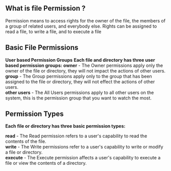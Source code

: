 <h2><b>What is file Permission ? </b></h2>
Permission means to access rights for the owner of the file, the members of a group of related users, and everybody else. Rights can be assigned to read a file, to write a file, and to execute a file

<h2><b>Basic File Permissions</b></h2>
  <b>User based Permission Groups</b>
     <b>Each file and directory has three user based permission groups:</b>
     <b>owner</b> - The Owner permissions apply only the owner of the file or directory, they will not impact the actions of other users.<br>
    <b>group</b> - The Group permissions apply only to the group that has been assigned to the file or directory, they will not effect the      actions of other users.<br>
    <b>other users</b> - The All Users permissions apply to all other users on the system, this is the permission group that you want to watch the most.
    
    
   <h2><b> Permission Types</b></h2>
<b>Each file or directory has three basic permission types:</b>

<b>read</b> - The Read permission refers to a user's capability to read the contents of the file.</br>
<b>write</b> - The Write permissions refer to a user's capability to write or modify a file or directory.</br>
<b>execute</b> - The Execute permission affects a user's capability to execute a file or view the contents of a directory.
